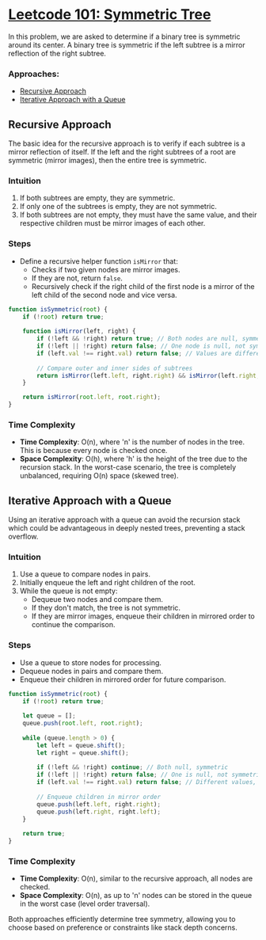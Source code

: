 # [Leetcode 101: Symmetric Tree](https://leetcode.com/problems/symmetric-tree/)

In this problem, we are asked to determine if a binary tree is symmetric around its center. A binary tree is symmetric if the left subtree is a mirror reflection of the right subtree.

### Approaches:

- [Recursive Approach](#recursive-approach)
- [Iterative Approach with a Queue](#iterative-approach-with-a-queue)

## Recursive Approach

The basic idea for the recursive approach is to verify if each subtree is a mirror reflection of itself. If the left and the right subtrees of a root are symmetric (mirror images), then the entire tree is symmetric.

### Intuition

1. If both subtrees are empty, they are symmetric.
2. If only one of the subtrees is empty, they are not symmetric.
3. If both subtrees are not empty, they must have the same value, and their respective children must be mirror images of each other.

### Steps

- Define a recursive helper function `isMirror` that:
  - Checks if two given nodes are mirror images.
  - If they are not, return `false`.
  - Recursively check if the right child of the first node is a mirror of the left child of the second node and vice versa.

```javascript
function isSymmetric(root) {
    if (!root) return true;
    
    function isMirror(left, right) {
        if (!left && !right) return true; // Both nodes are null, symmetric
        if (!left || !right) return false; // One node is null, not symmetric
        if (left.val !== right.val) return false; // Values are different, not symmetric
        
        // Compare outer and inner sides of subtrees
        return isMirror(left.left, right.right) && isMirror(left.right, right.left);
    }

    return isMirror(root.left, root.right);
}
```

### Time Complexity

- **Time Complexity**: O(n), where 'n' is the number of nodes in the tree. This is because every node is checked once.
- **Space Complexity**: O(h), where 'h' is the height of the tree due to the recursion stack. In the worst-case scenario, the tree is completely unbalanced, requiring O(n) space (skewed tree).

## Iterative Approach with a Queue

Using an iterative approach with a queue can avoid the recursion stack which could be advantageous in deeply nested trees, preventing a stack overflow.

### Intuition

1. Use a queue to compare nodes in pairs.
2. Initially enqueue the left and right children of the root.
3. While the queue is not empty:
   - Dequeue two nodes and compare them.
   - If they don't match, the tree is not symmetric.
   - If they are mirror images, enqueue their children in mirrored order to continue the comparison.

### Steps

- Use a queue to store nodes for processing.
- Dequeue nodes in pairs and compare them.
- Enqueue their children in mirrored order for future comparison.

```javascript
function isSymmetric(root) {
    if (!root) return true;
    
    let queue = [];
    queue.push(root.left, root.right);
    
    while (queue.length > 0) {
        let left = queue.shift();
        let right = queue.shift();
        
        if (!left && !right) continue; // Both null, symmetric
        if (!left || !right) return false; // One is null, not symmetric
        if (left.val !== right.val) return false; // Different values, not symmetric
        
        // Enqueue children in mirror order
        queue.push(left.left, right.right);
        queue.push(left.right, right.left);
    }
    
    return true;
}
```

### Time Complexity

- **Time Complexity**: O(n), similar to the recursive approach, all nodes are checked.
- **Space Complexity**: O(n), as up to 'n' nodes can be stored in the queue in the worst case (level order traversal). 

Both approaches efficiently determine tree symmetry, allowing you to choose based on preference or constraints like stack depth concerns.

